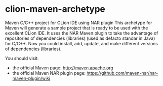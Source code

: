 # clion-maven-archetype
Maven C/C++ project for CLion IDE using NAR plugin
This archetype for Maven will generate a sample project that is ready to be used with the excellent CLion IDE. 
It uses the NAR Maven plugin to take the advantage of repositories of dependencies (libraries) (used as defacto standar in Java) for C/C++. 
Now you could install, add, update, and make different versions of dependencies (libraries).

You should visit:
- the official Maven page: http://maven.apache.org
- the official Maven NAR plugin page: https://github.com/maven-nar/nar-maven-plugin/wiki
